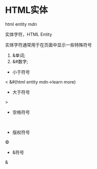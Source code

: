 # HTML实体

html entity mdn

实体字符，HTML Entity

实体字符通常用于在页面中显示一些特殊符号

1. &单词;
2. &#数字;

- 小于符号

&lt;
&#(html entity mdn->learn more)


- 大于符号

&gt;

- 空格符号

&nbsp;

- 版权符号

&copy;

- &符号

&amp;